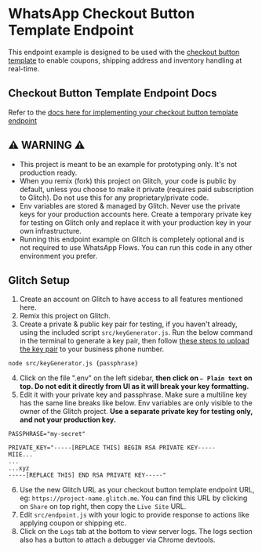# WhatsApp Checkout Button Template Endpoint

This endpoint example is designed to be used with the [checkout button template](https://developers.facebook.com/docs/whatsapp/cloud-api/payments-api/payments-in/checkout-button-templates) to enable coupons, shipping address and inventory handling at real-time.

## Checkout Button Template Endpoint Docs

Refer to the [docs here for implementing your checkout button template endpoint](https://developers.facebook.com/docs/whatsapp/cloud-api/payments-api/payments-in/checkout-button-templates#enabling_coupons_inventory)

## ⚠️ WARNING ⚠️

- This project is meant to be an example for prototyping only. It's not production ready.
- When you remix (fork) this project on Glitch, your code is public by default, unless you choose to make it private (requires paid subscription to Glitch). Do not use this for any proprietary/private code.
- Env variables are stored & managed by Glitch. Never use the private keys for your production accounts here. Create a temporary private key for testing on Glitch only and replace it with your production key in your own infrastructure.
- Running this endpoint example on Glitch is completely optional and is not required to use WhatsApp Flows. You can run this code in any other environment you prefer.

## Glitch Setup

1. Create an account on Glitch to have access to all features mentioned here.
2. Remix this project on Glitch.
3. Create a private & public key pair for testing, if you haven't already, using the included script `src/keyGenerator.js`. Run the below command in the terminal to generate a key pair, then follow [these steps to upload the key pair](https://developers.facebook.com/docs/whatsapp/flows/guides/implementingyourflowendpoint#upload_public_key) to your business phone number.

```
node src/keyGenerator.js {passphrase}
```

4. Click on the file ".env" on the left sidebar, **then click on `✏️ Plain text` on top. Do not edit it directly from UI as it will break your key formatting.**
5. Edit it with your private key and passphrase. Make sure a multiline key has the same line breaks like below. Env variables are only visible to the owner of the Glitch project. **Use a separate private key for testing only, and not your production key.**

```
PASSPHRASE="my-secret"

PRIVATE_KEY="-----[REPLACE THIS] BEGIN RSA PRIVATE KEY-----
MIIE...
...
...xyz
-----[REPLACE THIS] END RSA PRIVATE KEY-----"
```

6. Use the new Glitch URL as your checkout button template endpoint URL, eg: `https://project-name.glitch.me`. You can find this URL by clicking on `Share` on top right, then copy the `Live Site` URL.
7. Edit `src/endpoint.js` with your logic to provide response to actions like applying coupon or shipping etc.
8. Click on the `Logs` tab at the bottom to view server logs. The logs section also has a button to attach a debugger via Chrome devtools.
